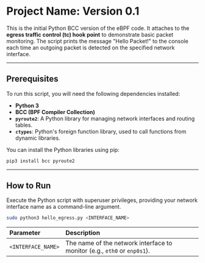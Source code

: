 # Project Name: Version 0.1

This is the initial Python BCC version of the eBPF code. It attaches to the **egress traffic control (tc) hook point** to demonstrate basic packet monitoring. The script prints the message "Hello Packet!" to the console each time an outgoing packet is detected on the specified network interface.

---

## Prerequisites

To run this script, you will need the following dependencies installed:

* **Python 3**
* **BCC (BPF Compiler Collection)**
* **`pyroute2`**: A Python library for managing network interfaces and routing tables.
* **`ctypes`**: Python's foreign function library, used to call functions from dynamic libraries.

You can install the Python libraries using pip:
```bash
pip3 install bcc pyroute2
````

-----

## How to Run

Execute the Python script with superuser privileges, providing your network interface name as a command-line argument.

```bash
sudo python3 hello_egress.py <INTERFACE_NAME>
```

| Parameter | Description |
| :--- | :--- |
| `<INTERFACE_NAME>` | The name of the network interface to monitor (e.g., `eth0` or `enp0s1`). |
